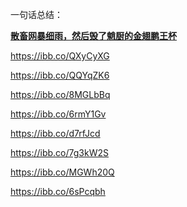 一句话总结：

**<u>散畜网暴细雨，然后毁了魈厨的金翅鹏王杯</u>**

https://ibb.co/QXyCyXG

https://ibb.co/QQYqZK6

https://ibb.co/8MGLbBq

https://ibb.co/6rmY1Gv

https://ibb.co/d7rfJcd

https://ibb.co/7g3kW2S

https://ibb.co/MGWh20Q

https://ibb.co/6sPcqbh
